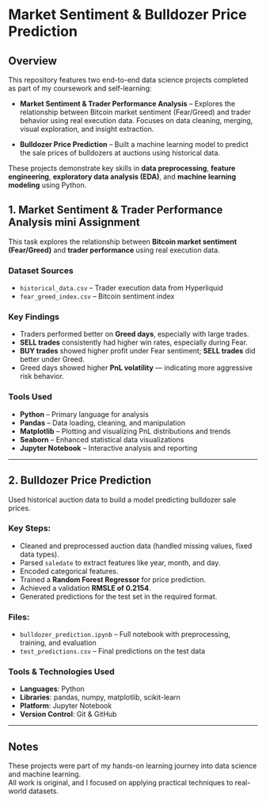 
# Market Sentiment & Bulldozer Price Prediction 

## Overview

This repository features two end-to-end data science projects completed as part of my coursework and self-learning:

- **Market Sentiment & Trader Performance Analysis** – Explores the relationship between Bitcoin market sentiment (Fear/Greed) and trader behavior using real execution data. Focuses on data cleaning, merging, visual exploration, and insight extraction.
  
- **Bulldozer Price Prediction** – Built a machine learning model to predict the sale prices of bulldozers at auctions using historical data.

These projects demonstrate key skills in **data preprocessing**, **feature engineering**, **exploratory data analysis (EDA)**, and **machine learning modeling** using Python.


## 1. Market Sentiment & Trader Performance Analysis mini Assignment

This task explores the relationship between **Bitcoin market sentiment (Fear/Greed)** and **trader performance** using real execution data.

### Dataset Sources
- `historical_data.csv` – Trader execution data from Hyperliquid  
- `fear_greed_index.csv` – Bitcoin sentiment index

### Key Findings
- Traders performed better on **Greed days**, especially with large trades.
- **SELL trades** consistently had higher win rates, especially during Fear.
- **BUY trades** showed higher profit under Fear sentiment; **SELL trades** did better under Greed.
- Greed days showed higher **PnL volatility** — indicating more aggressive risk behavior.

### Tools Used
- **Python** – Primary language for analysis  
- **Pandas** – Data loading, cleaning, and manipulation  
- **Matplotlib** – Plotting and visualizing PnL distributions and trends  
- **Seaborn** – Enhanced statistical data visualizations  
- **Jupyter Notebook** – Interactive analysis and reporting  

---

## 2. Bulldozer Price Prediction

Used historical auction data to build a model predicting bulldozer sale prices.

### Key Steps:
- Cleaned and preprocessed auction data (handled missing values, fixed data types).
- Parsed `saledate` to extract features like year, month, and day.
- Encoded categorical features.
- Trained a **Random Forest Regressor** for price prediction.
- Achieved a validation **RMSLE of 0.2154**.
- Generated predictions for the test set in the required format.

### Files:
- `bulldozer_prediction.ipynb` – Full notebook with preprocessing, training, and evaluation  
- `test_predictions.csv` – Final predictions on the test data  

### Tools & Technologies Used
- **Languages**: Python  
- **Libraries**: pandas, numpy, matplotlib, scikit-learn  
- **Platform**: Jupyter Notebook 
- **Version Control**: Git & GitHub  

---

##  Notes
These projects were part of my hands-on learning journey into data science and machine learning.  
All work is original, and I focused on applying practical techniques to real-world datasets.
